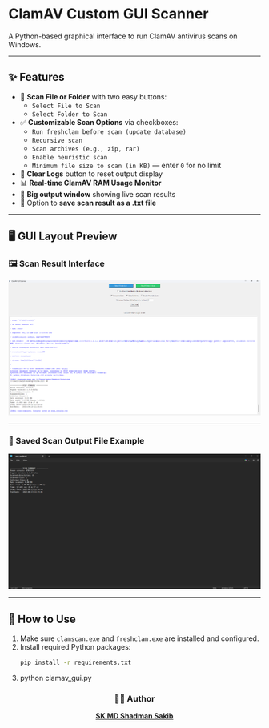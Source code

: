 # ClamAV Custom GUI Scanner

A Python-based graphical interface to run ClamAV antivirus scans on Windows.

---

## ✨ Features

- 📁 **Scan File or Folder** with two easy buttons:
  - `Select File to Scan`
  - `Select Folder to Scan`
- ✅ **Customizable Scan Options** via checkboxes:
  - `Run freshclam before scan (update database)`
  - `Recursive scan`
  - `Scan archives (e.g., zip, rar)`
  - `Enable heuristic scan`
  - `Minimum file size to scan (in KB)` — enter `0` for no limit
- 🧹 **Clear Logs** button to reset output display
- 📊 **Real-time ClamAV RAM Usage Monitor**
- 📄 **Big output window** showing live scan results
- 💾 Option to **save scan result as a .txt file**

---

## 🖥️ GUI Layout Preview

### 🖼️ Scan Result Interface

![GUI Result](https://github.com/skmdshadmansakib/Clamav-Custom-GUI/blob/main/Screenshot%202025-06-13%20111525.png?raw=true)

---

### 📄 Saved Scan Output File Example

![Text File Result](https://github.com/skmdshadmansakib/Clamav-Custom-GUI/blob/main/Screenshot%202025-06-13%20111609.png?raw=true)

---

## 🔧 How to Use

1. Make sure `clamscan.exe` and `freshclam.exe` are installed and configured.
2. Install required Python packages:
   ```bash
   pip install -r requirements.txt
3. python clamav_gui.py

<h3 align="center">👨‍💻 Author</h3>
<p align="center"><b><a href="https://github.com/skmdshadmansakib">SK MD Shadman Sakib</a></b></p>

